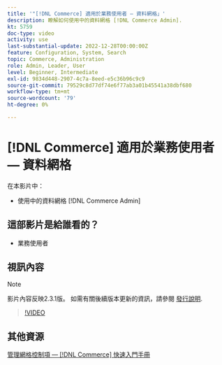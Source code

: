 ```yaml
---
title: '"[!DNL Commerce] 適用於業務使用者 — 資料網格」'
description: 瞭解如何使用中的資料網格 [!DNL Commerce Admin].
kt: 5759
doc-type: video
activity: use
last-substantial-update: 2022-12-28T00:00:00Z
feature: Configuration, System, Search
topic: Commerce, Administration
role: Admin, Leader, User
level: Beginner, Intermediate
exl-id: 9834d448-2907-4c7a-8eed-e5c36b96c9c9
source-git-commit: 79529c8d77df74e6f77ab3a01b45541a38dbf680
workflow-type: tm+mt
source-wordcount: '79'
ht-degree: 0%

---
```


# [!DNL Commerce] 適用於業務使用者 — 資料網格

在本影片中：

- 使用中的資料網格 [!DNL Commerce Admin]

## 這部影片是給誰看的？

- 業務使用者

## 視訊內容

>[!NOTE]
>
>影片內容反映2.3.1版。 如需有關後續版本更新的資訊，請參閱 [發行說明](https://experienceleague.adobe.com/docs/commerce-operations/release/notes/overview.html).

>[!VIDEO](https://video.tv.adobe.com/v/35960?quality=12&learn=on)

## 其他資源

[管理網格控制項 —  [!DNL Commerce] 快速入門手冊](https://experienceleague.adobe.com/docs/commerce-admin/start/admin/tools/admin-grid-controls.html)
